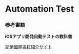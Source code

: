 # Automation Test
### 参考書籍
**iOSアプリ開発自動テストの教科書**

[紀伊國屋書籍紹介サイト](https://www.kinokuniya.co.jp/f/dsg-01-9784297106294)

